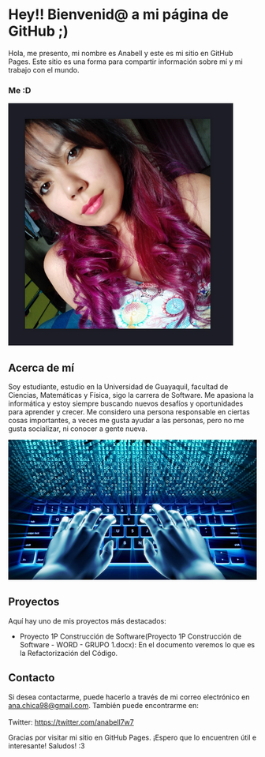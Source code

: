 # Hey!! Bienvenid@ a mi página de GitHub ;)

Hola, me presento, mi nombre es Anabell y este es mi sitio en GitHub Pages. Este sitio es una forma para compartir información sobre mí y mi trabajo con el mundo.

###  Me :D
![ ana ](ana.png)


## Acerca de mí



Soy estudiante, estudio en la Universidad de Guayaquil, facultad de Ciencias, Matemáticas y Física, sigo la carrera de Software. Me apasiona la informática y estoy siempre buscando nuevos desafíos y oportunidades para aprender y crecer. Me considero una persona responsable en ciertas cosas importantes, a veces me gusta ayudar a las personas, pero no me gusta socializar, ni conocer a gente nueva.

![ software ](software.jpg)

## Proyectos



Aquí hay uno de mis proyectos más destacados:



- Proyecto 1P Construcción de Software(Proyecto 1P Construcción de Software - WORD - GRUPO 1.docx): En el documento veremos lo que es la Refactorización del Código.




## Contacto



Si desea contactarme, puede hacerlo a través de mi correo electrónico en ana.chica98@gmail.com. 
También puede encontrarme en: 
<br>
<br>
Twitter: https://twitter.com/anabell7w7



Gracias por visitar mi sitio en GitHub Pages. ¡Espero que lo encuentren útil e interesante! Saludos! :3
